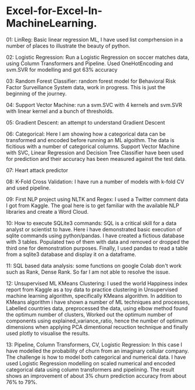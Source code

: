 # Excel-for-Excel-In-MachineLearning.
01: LinReg: Basic linear regression ML, I have used list comprhension in a number of places to illustrate the beauty of python.

02: Logistic Regression: Run a Logistic Regression on soccer matches data, using Column Transformers and Pipeline. Used OneHotEncoding and svm.SVR for modelling and got 63% accuracy

03: Random Forest Classifier: random forest model for Behavioral Risk Factor Surveillance System data, work in progress. This is just the beginning of the journey.

04: Support Vector Machine: run a svm.SVC with 4 kernels and svm.SVR with linear kernel and a bunch of thresholds.

05: Gradient Descent: an attempt to understand Gradient Descent

06: Categorical: Here I am showing how a categorical data can be transformed and encoded before running an ML algoithm. The data is ficitious with a number of categorical columns. Support Vector Machine with SVC, Linear Regression and Decision Tree Classifier have been used for prediction and their accuracy has been measured against the test data.

07: Heart attack predictor

08: K-Fold Cross Validation: I have run a number of models with k-fold CV and used pipeline.

09: First NLP project using NLTK and Regex: I used a Twitter comment data I got from Kaggle. The goal here is to get familiar with the available NLP libraries and create a Word Cloud.

10: How to execute SQLite3 commands: SQL is a critical skill for a data analyst or scientist to have. Here i have demonstrated basic execution of sqlite commands using python/pandas. I have created a fictious database with 3 tables. Populated two of them with data and removed or dropped the third one for demonstration purposes. Finally, I used pandas to read a table from a sqlite3 database and display it on a dataframe.

11: SQL based data analysis: some functions on google Colab don't work such as Rank, Dense Rank. So far I am not able to resolve the issue.

12: Unsupervised ML KMeans Clustering: I used the world Happiness index report from Kaggle as a toy data to practice clustering in Unsupervised machine learning algorithm, specifically KMeans algorithm. In addition to KMeans algorithm i have shown a number of ML techniques and processes, Labelled countries data, preprocessed the data,
using elbow method found the optimum number of clusters, Worked out the optimum number of components using explained_variance_ratio, hence the number of optimum dimensions when applying PCA dimentional recuction technique and finally used plotly to visualise the results.

13: Pipeline, Column Transformers, CV, Logistic Regression: In this case I have modelled the probability of churn from an imaginary cellular company. The challenge is how to model both categorical and numerical data. I have used Logistic Regression modelling on scaled numerical and encoded categorical data using column transformers and pipelining. The result shows an improvement of about 3% churn prediction accuracy from about 76% to 79%.
